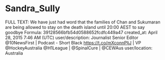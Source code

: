 # Sandra_Sully

FULL TEXT: We have just had word that the families of Chan and Sukumaran are being allowed to stay on the death island until 20:00 AEST to say goodbye
Formula: 39128566bfb54d0588652fcdfc449a47
created_at: April 28, 2015 7:46 AM (UTC)
user/description:  Journalist Senior Editor @10NewsFirst |  Podcast - Short Black  https://t.co/mXconnPljJ |  VP @HockeyAustralia @H1League | @SpinalCure | @CEWAus
user/location: Australia